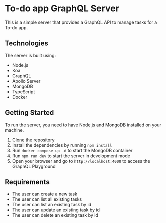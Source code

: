 # To-do app GraphQL Server

This is a simple server that provides a GraphQL API to manage tasks for a To-do app.

## Technologies

The server is built using:

- Node.js
- Koa
- GraphQL
- Apollo Server
- MongoDB
- TypeScript
- Docker

## Getting Started

To run the server, you need to have Node.js and MongoDB installed on your machine.

1. Clone the repository
2. Install the dependencies by running `npm install`
3. Run `docker compose up -d` to start the MongoDB container
4. Run `npm run dev` to start the server in development mode
5. Open your browser and go to `http://localhost:4000` to access the GraphQL Playground

## Requirements

- The user can create a new task
- The user can list all existing tasks
- The user can list an existing task by id
- The user can update an existing task by id
- The user can delete an existing task by id
